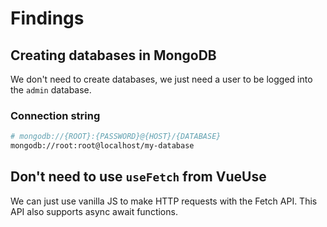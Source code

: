 # Findings

## Creating databases in MongoDB

We don't need to create databases, we just need a user to be logged into the `admin` database.

### Connection string

```bash
# mongodb://{ROOT}:{PASSWORD}@{HOST}/{DATABASE}
mongodb://root:root@localhost/my-database
```

## Don't need to use `useFetch` from VueUse

We can just use vanilla JS to make HTTP requests with the Fetch API. This API also supports async await functions.
